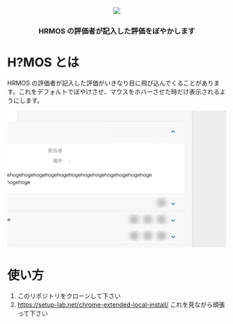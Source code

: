 <div align="center">
    <img src="https://raw.githubusercontent.com/iwasa-kosui/hrmos-blur-chrome-extension/master/logo/logo-128.png"/>
    <h3>HRMOS の評価者が記入した評価をぼやかします</h3>
</div>

# H?MOS とは

HRMOS の評価者が記入した評価がいきなり目に飛び込んでくることがあります。これをデフォルトでぼやけさせ、マウスをホバーさせた時だけ表示されるようにします。

![](./screenshot.png)

# 使い方

1. このリポジトリをクローンして下さい
2. https://setup-lab.net/chrome-extended-local-install/ これを見ながら頑張って下さい
